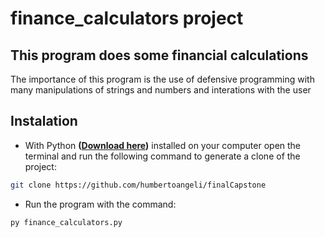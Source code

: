 # finance_calculators project

## This program does some financial calculations

The importance of this program is the use of defensive programming with many manipulations of strings and numbers
and interations with the user

## Instalation

- With Python **([Download here](https://www.python.org/downloads/))** installed on your computer open the terminal and run the following command to generate a clone of the project:

```bash
git clone https://github.com/humbertoangeli/finalCapstone
```

- Run the program with the command:
```bash
py finance_calculators.py
```
